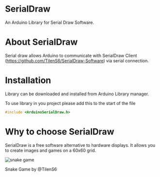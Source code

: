 # SerialDraw
An Arduino Library for Serial Draw Software.

# About SerialDraw
Serial draw allows Arduino to communicate with SerialDraw Client (https://github.com/TilenS6/SerialDraw-Software) via serial connection.

# Installation
Library can be downloaded and installed from Arduino Library manager.

To use library in you project please add this to the start of the file
```cpp
#include <ArduinoSerialDraw.h>
```

# Why to choose SerialDraw
SerialDraw is a free software alternative to hardware displays. It allows you to create images and games on a 60x60 grid.

![snake game](https://raw.githubusercontent.com/TilenS6/SerialDraw-Library/assets/snake.png)

Snake Game by @TilenS6
